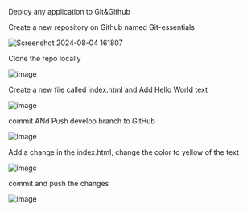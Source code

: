 Deploy any application to Git&Github


Create a new repository on Github named Git-essentials



![Screenshot 2024-08-04 161807](https://github.com/user-attachments/assets/03e65c57-9648-4c9e-8f81-ae6330563bb3)


Clone the repo locally

![image](https://github.com/user-attachments/assets/c5c06083-da0b-4bc3-993b-dedba26469d8)


Create a new file called index.html and Add Hello World text 

![image](https://github.com/user-attachments/assets/e9699da9-2706-46f2-8160-bfd3bc9f1127)

commit ANd Push develop branch to GitHub

![image](https://github.com/user-attachments/assets/136f5b08-42d3-49d0-8344-61cad81654f5)


Add a change in the index.html, change the color to yellow of the text

![image](https://github.com/user-attachments/assets/45b3bba7-c34e-4a1c-bfa9-43346cb38770)

commit and push the changes

![image](https://github.com/user-attachments/assets/043d9af4-a92e-4fc7-894b-27cd42d6a938)















